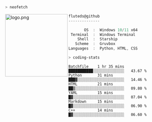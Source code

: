 ```zsh
> neofetch
```

<!--img align="left" src="https://github.com/fluteds.png" alt="logo.png" width="200"/>-->
<img align="left" src="https://external-content.duckduckgo.com/iu/?u=https%3A%2F%2F78.media.tumblr.com%2F975fca5f82161b190efdcaa05ffbd4ec%2Ftumblr_p6q6m9TJF01x3p3jmo1_500.png&f=1&nofb=1" alt="logo.png" width="200"/>

```csharp
fluteds@github
--------------

       OS  :  Windows 10/11 x64
 Terminal  :  Windows Terminal
    Shell  :  Starship
   Scheme  :  Gruvbox
Languages  :  Python, HTML, CSS
```

```zsh
> coding-stats
```

<!--START_SECTION:waka-->

```text
Batchfile    1 hr 35 mins    ███████████░░░░░░░░░░░░░░   43.67 %
Python       31 mins         ███▓░░░░░░░░░░░░░░░░░░░░░   14.46 %
HTML         21 mins         ██▒░░░░░░░░░░░░░░░░░░░░░░   09.80 %
YAML         15 mins         █▓░░░░░░░░░░░░░░░░░░░░░░░   07.04 %
Markdown     15 mins         █▓░░░░░░░░░░░░░░░░░░░░░░░   06.90 %
C++          14 mins         █▓░░░░░░░░░░░░░░░░░░░░░░░   06.60 %
```

<!--END_SECTION:waka-->

